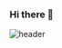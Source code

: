 ### Hi there 👋
![header](https://capsule-render.vercel.app/api?type=transparent&color=auto&height=300&section=header&text=welcome&desc=Jaewon's%20GitHub%20Profile&descSize=20&descAlign=59&descAlignY=40&fontSize=90)
<!--
**hohre12/hohre12** is a ✨ _special_ ✨ repository because its `README.md` (this file) appears on your GitHub profile.

Here are some ideas to get you started:

- 🔭 I’m currently working on ...
- 🌱 I’m currently learning ...
- 👯 I’m looking to collaborate on ...
- 🤔 I’m looking for help with ...
- 💬 Ask me about ...
- 📫 How to reach me: ...
- 😄 Pronouns: ...
- ⚡ Fun fact: ...
-->
